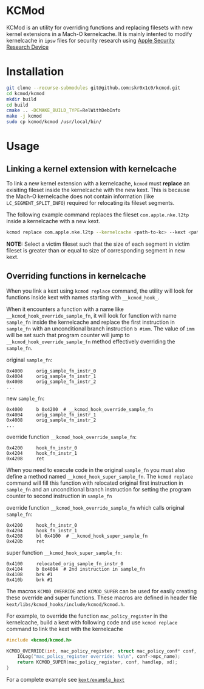 # KCMod

KCMod is an utility for overriding functions and replacing filesets with new kernel extensions in a Mach-O kernelcache. It is mainly intented to modify kernelcache in `ipsw` files for security research using [Apple Security Research Device](https://security.apple.com/research-device/)


# Installation
``` sh
git clone --recurse-submodules git@github.com:skr0x1c0/kcmod.git
cd kcmod/kcmod
mkdir build
cd build
cmake .. -DCMAKE_BUILD_TYPE=RelWithDebInfo
make -j kcmod
sudo cp kcmod/kcmod /usr/local/bin/
```


# Usage

## Linking a kernel extension with kernelcache

To link a new kernel extension with a kernelcache, `kcmod` must **replace** an exisiting fileset inside the kernelcache with the new kext. This is because the Mach-O kernelcache does not contain information (like `LC_SEGMENT_SPLIT_INFO`) required for relocating its fileset segments. 

The following example command replaces the fileset `com.apple.nke.l2tp` inside a kernelcache with a new kext. 

``` sh
kcmod replace com.apple.nke.l2tp --kernelcache <path-to-kc> --kext <path-to-ikext> --output <path-to-output-kc>
```

**NOTE:** Select a victim fileset such that the size of each segment in victim fileset is greater than or equal to size of corresponding segment in new kext.


## Overriding functions in kernelcache

When you link a kext using `kcmod replace` command, the utility will look for functions inside kext with names starting with `__kcmod_hook_`.

When it encounters a function with a name like `__kcmod_hook_override_sample_fn`, it will look for function with name `sample_fn` inside the kernelcache and replace the first instruction in `sample_fn` with an unconditional branch instruction `b #imm`. The value of `imm` will be set such that program counter will jump to `__kcmod_hook_override_sample_fn` method effectively overriding the `sample_fn`. 

original `sample_fn`:
``` assembly
0x4000     orig_sample_fn_instr_0
0x4004     orig_sample_fn_instr_1
0x4008     orig_sample_fn_instr_2
...
``` 

new `sample_fn`:
``` assembly
0x4000     b 0x4200  # __kcmod_hook_override_sample_fn
0x4004     orig_sample_fn_instr_1
0x4008     orig_sample_fn_instr_2
...
```

override function `__kcmod_hook_override_sample_fn`:
``` assembly
0x4200     hook_fn_instr_0
0x4204     hook_fn_instr_1
0x4208     ret
```


When you need to execute code in the original `sample_fn` you must also define a method named `__kcmod_hook_super_sample_fn`. The `kcmod replace` command will fill this function with relocated original first instruction in `sample_fn` and an unconditional branch instruction for setting the program counter to second instruction in `sample_fn`

override function `__kcmod_hook_override_sample_fn` which calls original `sample_fn`:
``` assembly
0x4200     hook_fn_instr_0
0x4204     hook_fn_instr_1
0x4208     bl 0x4100  # __kcmod_hook_super_sample_fn
0x420b     ret
```

super function `__kcmod_hook_super_sample_fn`:
``` assembly
0x4100     relocated_orig_sample_fn_instr_0
0x4104     b 0x4004  # 2nd instruction in sample_fn
0x4108     brk #1
0x410b     brk #1
```


The macros `KCMOD_OVERRIDE` and `KCMOD_SUPER` can be used for easily creating these override and super functions. These macros are defined in header file `kext/libs/kcmod_hooks/include/kcmod/kcmod.h`.

For example, to override the function `mac_policy_register` in the kernelcache, build a kext with following code and use `kcmod replace` command to link the kext with the kernelcache

``` c
#include <kcmod/kcmod.h>

KCMOD_OVERRIDE(int, mac_policy_register, struct mac_policy_conf* conf, mac_policy_handle_t* handlep, void* xd) {
    IOLog("mac_policy_register override: %s\n", conf->mpc_name);
    return KCMOD_SUPER(mac_policy_register, conf, handlep, xd);
}
```

For a complete example see [`kext/example_kext`](kext/example_kext)


